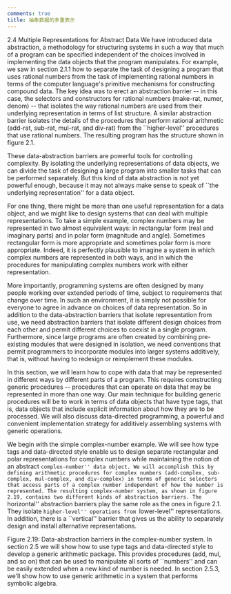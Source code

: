 ```yaml
---
comments: true
title: 抽象数据的多重表示
---
```


2.4  Multiple Representations for Abstract Data
We have introduced data abstraction, a methodology for structuring systems in such a way that much of a program can be specified independent of the choices involved in implementing the data objects that the program manipulates. For example, we saw in section 2.1.1 how to separate the task of designing a program that uses rational numbers from the task of implementing rational numbers in terms of the computer language's primitive mechanisms for constructing compound data. The key idea was to erect an abstraction barrier -- in this case, the selectors and constructors for rational numbers (make-rat, numer, denom) -- that isolates the way rational numbers are used from their underlying representation in terms of list structure. A similar abstraction barrier isolates the details of the procedures that perform rational arithmetic (add-rat, sub-rat, mul-rat, and div-rat) from the ``higher-level'' procedures that use rational numbers. The resulting program has the structure shown in figure 2.1.

These data-abstraction barriers are powerful tools for controlling complexity. By isolating the underlying representations of data objects, we can divide the task of designing a large program into smaller tasks that can be performed separately. But this kind of data abstraction is not yet powerful enough, because it may not always make sense to speak of ``the underlying representation'' for a data object.

For one thing, there might be more than one useful representation for a data object, and we might like to design systems that can deal with multiple representations. To take a simple example, complex numbers may be represented in two almost equivalent ways: in rectangular form (real and imaginary parts) and in polar form (magnitude and angle). Sometimes rectangular form is more appropriate and sometimes polar form is more appropriate. Indeed, it is perfectly plausible to imagine a system in which complex numbers are represented in both ways, and in which the procedures for manipulating complex numbers work with either representation.

More importantly, programming systems are often designed by many people working over extended periods of time, subject to requirements that change over time. In such an environment, it is simply not possible for everyone to agree in advance on choices of data representation. So in addition to the data-abstraction barriers that isolate representation from use, we need abstraction barriers that isolate different design choices from each other and permit different choices to coexist in a single program. Furthermore, since large programs are often created by combining pre-existing modules that were designed in isolation, we need conventions that permit programmers to incorporate modules into larger systems additively, that is, without having to redesign or reimplement these modules.

In this section, we will learn how to cope with data that may be represented in different ways by different parts of a program. This requires constructing generic procedures -- procedures that can operate on data that may be represented in more than one way. Our main technique for building generic procedures will be to work in terms of data objects that have type tags, that is, data objects that include explicit information about how they are to be processed. We will also discuss data-directed programming, a powerful and convenient implementation strategy for additively assembling systems with generic operations.

We begin with the simple complex-number example. We will see how type tags and data-directed style enable us to design separate rectangular and polar representations for complex numbers while maintaining the notion of an abstract ``complex-number'' data object. We will accomplish this by defining arithmetic procedures for complex numbers (add-complex, sub-complex, mul-complex, and div-complex) in terms of generic selectors that access parts of a complex number independent of how the number is represented. The resulting complex-number system, as shown in figure 2.19, contains two different kinds of abstraction barriers. The ``horizontal'' abstraction barriers play the same role as the ones in figure 2.1. They isolate ``higher-level'' operations from ``lower-level'' representations. In addition, there is a ``vertical'' barrier that gives us the ability to separately design and install alternative representations.



Figure 2.19:  Data-abstraction barriers in the complex-number system.
In section 2.5 we will show how to use type tags and data-directed style to develop a generic arithmetic package. This provides procedures (add, mul, and so on) that can be used to manipulate all sorts of ``numbers'' and can be easily extended when a new kind of number is needed. In section 2.5.3, we'll show how to use generic arithmetic in a system that performs symbolic algebra.